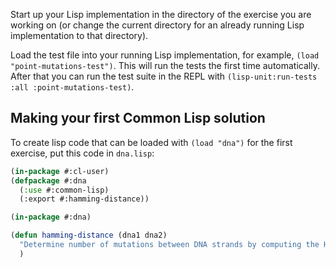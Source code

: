 Start up your Lisp implementation in the directory of the exercise you
are working on (or change the current directory for an already running
Lisp implementation to that directory).

Load the test file into your running Lisp implementation, for example,
`(load "point-mutations-test")`. This will run the tests the first
time automatically. After that you can run the test suite in the REPL
with `(lisp-unit:run-tests :all :point-mutations-test)`.

## Making your first Common Lisp solution

To create lisp code that can be loaded with `(load "dna")`
for the first exercise, put this code in `dna.lisp`:

```lisp
(in-package #:cl-user)
(defpackage #:dna
  (:use #:common-lisp)
  (:export #:hamming-distance))

(in-package #:dna)

(defun hamming-distance (dna1 dna2)
  "Determine number of mutations between DNA strands by computing the Hamming Distance."
  )
```
